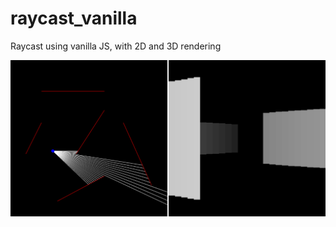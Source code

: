 # raycast_vanilla
Raycast using vanilla JS, with 2D and 3D rendering

![Rendu](./screenshots/raycast.png)
